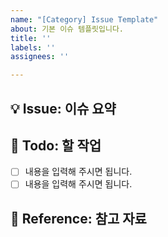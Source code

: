 ```yaml
---
name: "[Category] Issue Template"
about: 기본 이슈 템플릿입니다.
title: ''
labels: ''
assignees: ''

---
```


## 💡 Issue: 이슈 요약
<!-- 이슈 SUMMARY를 적어주시면 됩니다. -->

## 📝 Todo: 할 작업
- [ ] 내용을 입력해 주시면 됩니다.
- [ ] 내용을 입력해 주시면 됩니다.

## 🔖 Reference: 참고 자료
<!-- 참고한 블로그 글, 공식 문서 링크를 적어주시면 됩니다. -->
